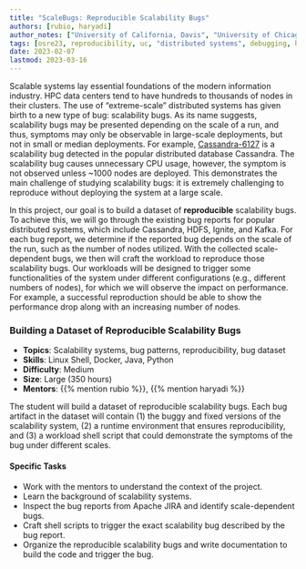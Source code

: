 ```yaml
---
title: "ScaleBugs: Reproducible Scalability Bugs"
authors: [rubio, haryadi]
author_notes: ["University of California, Davis", "University of Chicago"]
tags: [osre23, reproducibility, uc, "distributed systems", debugging, hpc, scalability]
date: 2023-02-07
lastmod: 2023-03-16
---
```


Scalable systems lay essential foundations of the modern information industry. HPC data centers tend to have hundreds to thousands of nodes in their clusters. The use of “extreme-scale” distributed systems has given birth to a new type of bug: scalability bugs. As its name suggests, scalability bugs may be presented depending on the scale of a run, and thus, symptoms may only be observable in large-scale deployments, but not in small or median deployments. For example, [Cassandra-6127](https://issues.apache.org/jira/browse/CASSANDRA-6127) is a scalability bug detected in the popular distributed database Cassandra. The scalability bug causes unnecessary CPU usage, however, the symptom is not observed unless ~1000 nodes are deployed. This demonstrates the main challenge of studying scalability bugs: it is extremely challenging to reproduce without deploying the system at a large scale.  

In this project, our goal is to build a dataset of **reproducible** scalability bugs. To achieve this, we will go through the existing bug reports for popular distributed systems, which include Cassandra, HDFS, Ignite, and Kafka. For each bug report, we determine if the reported bug depends on the scale of the run, such as the number of nodes utilized. With the collected scale-dependent bugs, we then will craft the workload to reproduce those scalability bugs. Our workloads will be designed to trigger some functionalities of the system under different configurations (e.g., different numbers of nodes), for which we will observe the impact on performance. For example, a successful reproduction should be able to show the performance drop along with an increasing number of nodes.

### Building a Dataset of Reproducible Scalability Bugs

  * **Topics**: Scalability systems, bug patterns, reproducibility, bug dataset
  * **Skills**: Linux Shell, Docker, Java, Python
  * **Difficulty**: Medium
  * **Size**: Large (350 hours)
  * **Mentors**: {{% mention rubio %}}, {{% mention haryadi %}}


The student will build a dataset of reproducible scalability bugs. Each bug artifact in the dataset will contain (1) the buggy and fixed versions of the scalability system, (2) a runtime environment that ensures reproducibility, and (3) a workload shell script that could demonstrate the symptoms of the bug under different scales.

#### Specific Tasks

- Work with the mentors to understand the context of the project.
- Learn the background of scalability systems.
- Inspect the bug reports from Apache JIRA and identify scale-dependent bugs.
- Craft shell scripts to trigger the exact scalability bug described by the bug report.
- Organize the reproducible scalability bugs and write documentation to build the code
and trigger the bug.

